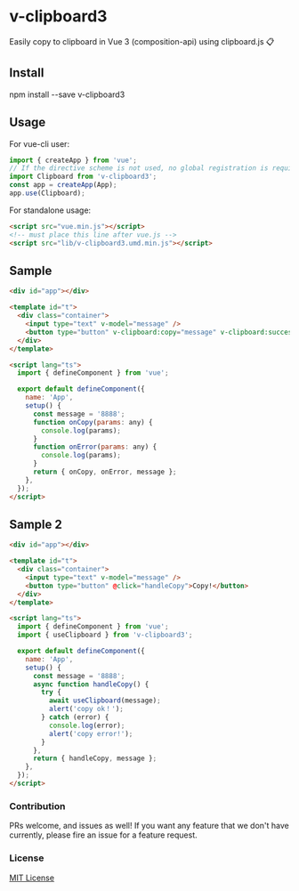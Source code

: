 # v-clipboard3

Easily copy to clipboard in Vue 3 (composition-api) using clipboard.js 📋

## Install

npm install --save v-clipboard3

## Usage

For vue-cli user:

```javascript
import { createApp } from 'vue';
// If the directive scheme is not used, no global registration is required
import Clipboard from 'v-clipboard3';
const app = createApp(App);
app.use(Clipboard);
```

For standalone usage:

```html
<script src="vue.min.js"></script>
<!-- must place this line after vue.js -->
<script src="lib/v-clipboard3.umd.min.js"></script>
```

## Sample

```html
<div id="app"></div>

<template id="t">
  <div class="container">
    <input type="text" v-model="message" />
    <button type="button" v-clipboard:copy="message" v-clipboard:success="onCopy" v-clipboard:error="onError">Copy!</button>
  </div>
</template>

<script lang="ts">
  import { defineComponent } from 'vue';

  export default defineComponent({
    name: 'App',
    setup() {
      const message = '8888';
      function onCopy(params: any) {
        console.log(params);
      }
      function onError(params: any) {
        console.log(params);
      }
      return { onCopy, onError, message };
    },
  });
</script>
```

## Sample 2

```html
<div id="app"></div>

<template id="t">
  <div class="container">
    <input type="text" v-model="message" />
    <button type="button" @click="handleCopy">Copy!</button>
  </div>
</template>

<script lang="ts">
  import { defineComponent } from 'vue';
  import { useClipboard } from 'v-clipboard3';

  export default defineComponent({
    name: 'App',
    setup() {
      const message = '8888';
      async function handleCopy() {
        try {
          await useClipboard(message);
          alert('copy ok！');
        } catch (error) {
          console.log(error);
          alert('copy error!');
        }
      },
      return { handleCopy, message };
    },
  });
</script>
```

### Contribution

PRs welcome, and issues as well! If you want any feature that we don't have currently,
please fire an issue for a feature request.

### License

[MIT License](https://github.com/webweifeng/v-clipboard3/blob/main/LICENSE)
